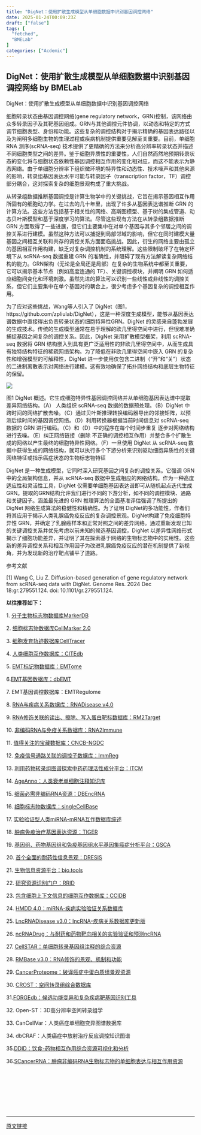 ```yaml
---
title: "DigNet：使用扩散生成模型从单细胞数据中识别基因调控网络"
date: 2025-01-24T00:09:23Z
draft: ["false"]
tags: [
  "fetched",
  "BMELab"
]
categories: ["Acdemic"]
---
```

DigNet：使用扩散生成模型从单细胞数据中识别基因调控网络 by BMELab
------
<div><p><span><span leaf="">DigNet：使用扩散生成模型从单细胞数据中识别基因调控网络</span></span></p><p><span><span leaf="">细胞转录状态由基因调控网络(gene regulatory network，GRN)控制，该网络由众多转录因子及其靶基因组成。GRN与其他调控元件协调，以动态和特定的方式调节细胞表型、身份和功能。这些复杂的调控结构对于揭示精确的基因表达路径以及为阐明多细胞生物的生理过程或疾病机制提供重要见解至关重要。目前，单细胞 RNA 测序(scRNA-seq) 技术提供了更精确的方法来分析高分辨率转录状态并描述不同细胞类型之间的差异。鉴于细胞异质性的重要性，人们自然而然地预期转录状态的变化将与细胞状态依赖性基因调控相互作用的变化相对应，而这不能表示为静态网络。由于单细胞分辨率下组织微环境的特异性和动态性、技术噪声和其他来源的影响，转录组基因表达水平可能与转录因子（transcription factor，TF）调控部分耦合，这对探索复杂的细胞景观构成了重大挑战。</span></span></p><p><span><span leaf="">从转录组数据推断基因调控是计算生物学中的关键挑战，它旨在揭示基因相互作用所固有的细胞动力学。在过去的几十年里，出现了许多从基因表达谱推断 GRN 的计算方法。这些方法包括基于相关性的网络、高斯图模型、基于树的集成管道、动态贝叶斯模型和基于深度学习的算法。尽管这些现有方法在从转录组数据推断 GRN 方面取得了一些进展，但它们主要集中在对单个基因与其多个邻居之间的调控关系进行建模。虽然这种方法可以捕捉到局部邻域的影响，但它在同时建模大量基因之间相互关联和共存的调控关系方面面临挑战。因此，衍生的网络主要由孤立的基因相互作用构建，缺乏对复杂调控机制的系统理解。这些限制破坏了在特定环境下从 scRNA-seq 数据重建 GRN 的准确性，并阻碍了现有方法解读复杂网络结构的能力。GRN架构（无论是全局还是局部）在复杂的生物系统中都至关重要，它可以揭示基本节点（例如高度连通的 TF）、关键调控模块，并阐明 GRN 如何适应细胞间变化和环境刺激。虽然先进的算法可以识别一些线性或非线性的调控关系，但它们主要集中在单个基因对的耦合上，很少考虑多个基因复杂的调控相互作用。</span></span><span leaf=""> </span></p><p><span><span leaf="">为了应对这些挑战，Wang等人引入了 DigNet（图1，https://github.com/zpliulab/DigNet），这是一种深度生成模型，能够从基因表达谱数据中直接得出负责转录状态的细胞特异性GRN。DigNet 的灵感来自蓬勃发展的生成技术。传统的生成模型通常在易于理解的欧几里得空间中进行，但很难准确捕捉基因之间复杂的调控关系。因此，DigNet 采用扩散模型框架，利用 scRNA-seq 数据将 GRN 结构嵌入到具有更广泛适用性的非欧几里得空间中，从而生成具有独特结构特征的稀疏网络架构。为了降低在非欧几里得空间中嵌入 GRN 的复杂性和增强模型的可解释性，DigNet 进一步使用仅包含二进制（“开”和“关”）状态的二进制离散表示对网络进行建模。这有效地确保了拓扑网络结构和底层生物特征的保留。</span></span><page></page></p><p><span><span leaf=""><img data-ratio="0.6944444444444444" data-w="1080" data-src="https://mmbiz.qpic.cn/sz_mmbiz_png/NLNZruneSurLIbV7pibjAkjweYQWB8P1FOfjxo8H8AIlMNOMKKWibNt4ALPbyyQqMFz2cHcico8PgX7GUgUja1Htw/640?wx_fmt=png" src="https://mmbiz.qpic.cn/sz_mmbiz_png/NLNZruneSurLIbV7pibjAkjweYQWB8P1FOfjxo8H8AIlMNOMKKWibNt4ALPbyyQqMFz2cHcico8PgX7GUgUja1Htw/640?wx_fmt=png"></span></span></p><p><span><span leaf="">图1 DigNet 概述。它生成细胞特异性基因调控网络并从单细胞基因表达谱中提取差异网络结构。（A） 人类组织 scRNA-seq 数据的数据预处理。（B）DigNet 中跨时间的网络扩散去噪。（C）通过贝叶斯推理转换编码器导出的邻接矩阵，以预测后续时间的基因调控网络。（D）利用转换器根据当前时间信息对 scRNA-seq 数据的 GRN 进行编码。（C）和（D）中的程序在每个时间步重复 逐步对网络结构进行去噪。（E）纠正网络链接（删除 不正确的调控相互作用）并整合多个扩散生成的网络以产生最终的细胞特异性网络。（F）一旦使用 DigNet 从 scRNA-seq 数据中获得生成的网络结构，就可以执行多个下游分析来识别驱动细胞异质性的关键网络特征或指示癌症状态的生物标志物特征</span></span></p><p><span><span leaf="">DigNet 是一种生成模型，它同时深入研究基因之间复杂的调控关系。它强调 GRN 中的全局架构信息，并从 scRNA-seq 数据中生成相应的网络结构。作为一种高度适应性和灵活性工具，DigNet 仅需要单细胞基因表达谱即可从随机起点迭代生成 GRN。提取的GRN结构允许我们进行不同的下游分析，如不同的调控模块、通路和关键因子。涵盖最先进的 GRN 推理算法的全面基准评估强调了所提出的 DigNet 网络生成算法的稳健性和精确性。为了证明 DigNet的多功能性，作者们将其应用于揭示人类乳腺癌免疫反应的复杂调控景观。DigNet构建了免疫细胞特异性 GRN，并确定了乳腺癌样本和正常对照之间的差异网络。通过重新发现已知的关键调控关系并优先考虑以前未知的候选基因调控，DigNet 以差异性网络形式揭示了细胞功能差异，并证明了其在探索基于网络的生物标志物中的实用性。这些新的差异调控关系和相互作用因子为改进乳腺癌免疫反应的潜在机制提供了新视角，并为发现新的治疗靶点铺平了道路。</span></span><span leaf=""> </span></p><p><span><span leaf="">参考文献</span></span><span></span></p><p><span><span leaf="">[1] Wang C, Liu Z. Diffusion-based generation of gene regulatory network from scRNA-seq data with DigNet. Genome Res. 2024 Dec 18:gr.279551.124. doi: 10.1101/gr.279551.124. </span></span></p><p><strong><span leaf="">以往推荐如下：</span></strong><span></span></p><p><span><span leaf="">1. </span></span><a href="http://mp.weixin.qq.com/s?__biz=MzkyNDI1MzE0NA==&amp;mid=2247485704&amp;idx=1&amp;sn=e475a831013c6b9bf45cac687b522377&amp;chksm=c1d9e7bff6ae6ea9e4b8af7c1822670e08fa7f89faaf9dbcedab3b6b6da454bd49bf3456e4f2&amp;scene=21#wechat_redirect"><span><span leaf="">分子生物标志物数据库MarkerDB</span></span></a><span></span></p><p><span><span leaf="">2. </span></span><a href="http://mp.weixin.qq.com/s?__biz=MzkyNDI1MzE0NA==&amp;mid=2247485714&amp;idx=1&amp;sn=e789d019a4c4a418a5b473962451bab8&amp;chksm=c1d9e7a5f6ae6eb3c2512a82e7ef214cdb60b991f85f8b642f0d0c9ddc7feb8085249d92864f&amp;scene=21#wechat_redirect"><span><span leaf="">细胞标志物数据库CellMarker 2.0</span></span></a><span></span></p><p><span><span leaf="">3. </span></span><a href="http://mp.weixin.qq.com/s?__biz=MzkyNDI1MzE0NA==&amp;mid=2247485722&amp;idx=1&amp;sn=f9fdcd0f7f6a151b8f68e87d50bcac39&amp;chksm=c1d9e7adf6ae6ebb7d21f6b212a716e7b5c6518801d0904d08f8ce2a70cf356fc7d2b55e2112&amp;scene=21#wechat_redirect"><span><span leaf="">细胞发育轨迹数据库CellTracer</span></span></a><span></span></p><p><span><span leaf="">4. </span></span><a href="http://mp.weixin.qq.com/s?__biz=MzkyNDI1MzE0NA==&amp;mid=2247485752&amp;idx=1&amp;sn=96284bf5730e52d7b1dcf6261bb5e7b8&amp;chksm=c1d9e78ff6ae6e997be34a00158623611c9087080a8493fab3847d88183773f330cf16c978c0&amp;scene=21#wechat_redirect"><span><span leaf="">人类细胞互作数据库：CITEdb</span></span></a><span></span></p><p><span><span leaf="">5. </span></span><span></span><a href="http://mp.weixin.qq.com/s?__biz=MzkyNDI1MzE0NA==&amp;mid=2247485772&amp;idx=1&amp;sn=8b331cd3ce7685845ed8609bb806fa23&amp;chksm=c1d9e7fbf6ae6eedd620916e87e5944274d3578b23e84676d146443c6e608f7ded4376ed8a57&amp;scene=21#wechat_redirect"><span><span leaf="">EMT标记物数据库：EMTome</span></span></a><span></span></p><p><span><span leaf="">6.</span></span><span></span><a href="http://mp.weixin.qq.com/s?__biz=MzkyNDI1MzE0NA==&amp;mid=2247485782&amp;idx=1&amp;sn=e302e07446091987f04fc3e46e1e5d04&amp;chksm=c1d9e7e1f6ae6ef7df89041d4e2f3c2f0eb2aa8b8859983bd30ea0736258b9ae7877fbcd56a5&amp;scene=21#wechat_redirect"><span><span leaf="">EMT基因数据库：dbEMT</span></span></a><span></span></p><p><span><span leaf="">7. </span></span><span><span leaf="">EMT基因调控数据库：EMTRegulome</span></span><span></span></p><p><span><span leaf="">8. </span></span><a href="http://mp.weixin.qq.com/s?__biz=MzkyNDI1MzE0NA==&amp;mid=2247485808&amp;idx=1&amp;sn=677e722e34f7edb17e859882a95b94ae&amp;chksm=c1d9e7c7f6ae6ed198229d1ba99b8e792a6dd101c41233f1cfdafc23deb2142bc677f7e4de3f&amp;scene=21#wechat_redirect"><span><span leaf="">RNA与疾病关系数据库：RNADisease v4.0</span></span></a><span></span></p><p><span><span leaf="">9. </span></span><a href="http://mp.weixin.qq.com/s?__biz=MzkyNDI1MzE0NA==&amp;mid=2247485873&amp;idx=1&amp;sn=d71f3b06996ae55fc3658cd3e8aa0877&amp;chksm=c1d9e706f6ae6e10ad86c359399bd9e314568d6d96fe2cdc864abc7098805290a10642ece398&amp;scene=21#wechat_redirect"><span><span leaf="">RNA修饰关联的读出、擦除、写入蛋白靶标数据库：RM2Target</span></span></a><span leaf="">    </span><page></page></p><p><span><span leaf="">10. </span></span><a href="http://mp.weixin.qq.com/s?__biz=MzkyNDI1MzE0NA==&amp;mid=2247485957&amp;idx=1&amp;sn=368461cf606803c91efa7cd1fdd8b38c&amp;chksm=c1d9e4b2f6ae6da45ce30adbfe2da8a28f3ccf6627a8bea3ed53ea696c5cbace7ff28aafad4b&amp;scene=21#wechat_redirect"><span><span leaf="">非编码RNA与免疫关系数据库：RNA2Immune</span></span></a><span></span></p><p><span><span leaf="">11. </span></span><a href="http://mp.weixin.qq.com/s?__biz=MzkyNDI1MzE0NA==&amp;mid=2247485987&amp;idx=1&amp;sn=4cca996c10ae234f4db7f6a91c26c12f&amp;chksm=c1d9e494f6ae6d82b848208a2e85118a299b88ae527d2f466f0e2dbd0c881f74270186b4371d&amp;scene=21#wechat_redirect"><span><span leaf="">值得关注的宝藏数据库：CNCB-NGDC</span></span></a><span></span></p><p><span><span leaf="">12. </span></span><a href="http://mp.weixin.qq.com/s?__biz=MzkyNDI1MzE0NA==&amp;mid=2247485990&amp;idx=1&amp;sn=17109580b16e0c4f3edd5261977d4649&amp;chksm=c1d9e491f6ae6d87d7c1cf6c0cbe9b7fb79e8e13ef75a72cf83b5f9fcc0cc795aa0df0ded503&amp;scene=21#wechat_redirect"><span><span leaf="">免疫信号通路关联的调控子数据库：ImmReg</span></span></a><span></span></p><p><span><span leaf="">13. </span></span><a href="http://mp.weixin.qq.com/s?__biz=MzkyNDI1MzE0NA==&amp;mid=2247486008&amp;idx=1&amp;sn=08ae13f8dd4e9d82892819475530f6b7&amp;chksm=c1d9e48ff6ae6d997623bbc7fcee2fc549d805ed61cf52a290ed7221a92f99d6cf79bfef3042&amp;scene=21#wechat_redirect"><span><span leaf="">利用药物转录组图谱探索中药药理活性成分平台：ITCM</span></span></a><span></span></p><p><span><span leaf="">14. </span></span><a href="http://mp.weixin.qq.com/s?__biz=MzkyNDI1MzE0NA==&amp;mid=2247486032&amp;idx=1&amp;sn=cf30a76bfb89f14871a0a4ef1dc9aa77&amp;chksm=c1d9e4e7f6ae6df19f474dc3f2df500d8b8181c2969121bb38533abca3675542f3681c55a67b&amp;scene=21#wechat_redirect"><span><span leaf="">AgeAnno：人类衰老单细胞注释知识库</span></span></a><span></span></p><p><span><span leaf="">15. </span></span><a href="http://mp.weixin.qq.com/s?__biz=MzkyNDI1MzE0NA==&amp;mid=2247486115&amp;idx=1&amp;sn=226755f49641118650010f29cd41ff93&amp;chksm=c1d9e414f6ae6d0299e7023ea65638f745547d6c884de55a880454d61c5db396b43ba8059dc7&amp;scene=21#wechat_redirect"><span><span leaf="">细菌必需非编码RNA资源：DBEncRNA</span></span></a><span></span></p><p><span><span leaf="">16. </span></span><a href="http://mp.weixin.qq.com/s?__biz=MzkyNDI1MzE0NA==&amp;mid=2247486149&amp;idx=1&amp;sn=28074d59b30008a839612e08a63c7dc8&amp;chksm=c1d9e472f6ae6d64b9d0c1960e3f4bf3a05326292ef90f4772f9e91cae4b5fe09be7bb07a1d7&amp;scene=21#wechat_redirect"><span><span leaf="">细胞标志物数据库：singleCellBase</span></span></a><span></span></p><p><span><span leaf="">17. </span></span><span></span><a href="http://mp.weixin.qq.com/s?__biz=MzkyNDI1MzE0NA==&amp;mid=2247486267&amp;idx=1&amp;sn=4ededdae23b1622a8ed3cd682e415803&amp;chksm=c1d9e58cf6ae6c9a65694f92d53bf22e26cb61dda4b586b456a6e3c7f4b8036125e95432a874&amp;scene=21#wechat_redirect"><span><span leaf="">实验验证型人类miRNA-mRNA互作数据库综述</span></span></a><span></span></p><p><span><span leaf="">18. </span></span><a href="http://mp.weixin.qq.com/s?__biz=MzkyNDI1MzE0NA==&amp;mid=2247486469&amp;idx=1&amp;sn=a45a5d4eec895ab37268ce0a0dba346c&amp;chksm=c1d9e2b2f6ae6ba4c1d85dc22b228017e497a538ba5df454960f20f1701a3fffc2fa9f1e93c6&amp;scene=21#wechat_redirect"><span><span leaf="">肿瘤免疫治疗基因表达资源：TIGER</span></span></a><span></span></p><p><span><span leaf="">19. </span></span><a href="http://mp.weixin.qq.com/s?__biz=MzkyNDI1MzE0NA==&amp;mid=2247486558&amp;idx=1&amp;sn=e3210c8f191b870d9455cf665c35bea6&amp;chksm=c1d9e2e9f6ae6bff23067b62ca082cd5dbd4818de31a03ac7ec68f9e3b06892f7b83d21f117e&amp;scene=21#wechat_redirect"><span><span leaf="">基因组、药物基因组和免疫基因组水平基因集癌症分析平台：GSCA</span></span></a><span></span></p><p><span><span leaf="">20. </span></span><a href="http://mp.weixin.qq.com/s?__biz=MzkyNDI1MzE0NA==&amp;mid=2247486575&amp;idx=1&amp;sn=f08ba13d9e3186c93d20f7e5e71b537a&amp;chksm=c1d9e2d8f6ae6bcef708d32773b4fe0dce4869b84be66c1252ee94ab4035edf61ca966215887&amp;scene=21#wechat_redirect"><span><span leaf="">首个全面的耐药性信息景观：DRESIS</span></span></a><span></span></p><p><span><span leaf="">21. </span></span><a href="http://mp.weixin.qq.com/s?__biz=MzkyNDI1MzE0NA==&amp;mid=2247486573&amp;idx=1&amp;sn=dd36701cee45d1741e0e411f4c45e16e&amp;chksm=c1d9e2daf6ae6bcc7f6c91a11ce0adc64a65b86306c1da3e41a690dc8c9ca00ee7967ce0de63&amp;scene=21#wechat_redirect"><span><span leaf="">生物信息资源平台：bio.tools</span></span></a><span></span></p><p><span><span leaf="">22. </span></span><a href="http://mp.weixin.qq.com/s?__biz=MzkyNDI1MzE0NA==&amp;mid=2247486574&amp;idx=1&amp;sn=34f267789b1923c8e95b7c8b8975b39f&amp;chksm=c1d9e2d9f6ae6bcf979d81476b848758cb03a4d8dc9a2c1cceb30d8ce712781525877fc68420&amp;scene=21#wechat_redirect"><span><span leaf="">研究资源识别门户：RRID</span></span></a><span></span></p><p><span><span leaf="">23. </span></span><a href="http://mp.weixin.qq.com/s?__biz=MzkyNDI1MzE0NA==&amp;mid=2247486806&amp;idx=1&amp;sn=33c721205eec16c971db154824d05189&amp;chksm=c1d9e3e1f6ae6af7bacb04e33f180d8bf2dce1e1b9906ebdc042ab3457b51faeaa6d7170e18e&amp;scene=21#wechat_redirect"><span><span leaf="">包含细胞上下文信息的细胞互作数据库：CCIDB</span></span></a><span></span></p><p><span><span leaf="">24. </span></span><a href="http://mp.weixin.qq.com/s?__biz=MzkyNDI1MzE0NA==&amp;mid=2247486887&amp;idx=1&amp;sn=c1e0bfa815d72251496f853b05ecc711&amp;chksm=c1d9e310f6ae6a06949003c26a86b6d91581600a8a104d2e847142772eb1d7200a4a66915c7f&amp;scene=21#wechat_redirect"><span><span leaf="">HMDD 4.0：miRNA-疾病实验验证关系数据库</span></span></a><span></span></p><p><span><span leaf="">25. </span></span><a href="http://mp.weixin.qq.com/s?__biz=MzkyNDI1MzE0NA==&amp;mid=2247487061&amp;idx=1&amp;sn=c72c4fca0ba6d0c56075952bc086f5c2&amp;chksm=c1d9e0e2f6ae69f46e1b2de5561c1c7e007b2643e4a3fc11553ac9396377db9073bbb7ed4dc8&amp;scene=21#wechat_redirect"><span><span leaf="">LncRNADisease v3.0：lncRNA-疾病关系数据库更新版</span></span></a></p><p><span><span leaf="">26. </span></span><a href="http://mp.weixin.qq.com/s?__biz=MzkyNDI1MzE0NA==&amp;mid=2247487205&amp;idx=1&amp;sn=9301b5d393a83242e10b8ca86d61260d&amp;chksm=c1d9e052f6ae6944693d6e2971b912cffa4c0e2fb975e52535b8a4f15632e6de6acd911c0c8b&amp;scene=21#wechat_redirect"><span><span leaf="">ncRNADrug：与耐药和药物靶向相关的实验验证和预测ncRNA</span></span></a></p><p><span><span leaf="">27. </span></span><a href="http://mp.weixin.qq.com/s?__biz=MzkyNDI1MzE0NA==&amp;mid=2247487285&amp;idx=1&amp;sn=a3779caf166d29ebf52318852a58b8bd&amp;chksm=c1d9e182f6ae6894ec4ba8c1a24f3e1846006a47c01ec6b9fe31f89d5f9d1a752eb54e2cb649&amp;scene=21#wechat_redirect"><span><span leaf="">CellSTAR：单细胞转录基因组注释的综合资源</span></span></a></p><p><span><span leaf="">28. </span></span><a href="http://mp.weixin.qq.com/s?__biz=MzkyNDI1MzE0NA==&amp;mid=2247487204&amp;idx=1&amp;sn=c2f560eafd399d95bc3ec1be8c899a08&amp;chksm=c1d9e053f6ae694570e489ba2d61a8b6343bb9f4fe3221deb4b2c07f6bc26e724b3e2be4cb81&amp;scene=21#wechat_redirect"><span><span leaf="">RMBase v3.0：RNA修饰的景观、机制和功能</span></span></a></p><p><span><span leaf="">29. </span></span><a href="http://mp.weixin.qq.com/s?__biz=MzkyNDI1MzE0NA==&amp;mid=2247487139&amp;idx=1&amp;sn=9ea1f94c3490ff67431155326563cc5f&amp;chksm=c1d9e014f6ae690206881999f8ed163bc8b5ed8c07daf08d7a2e1935e7b1985a62585a7fdf5b&amp;scene=21#wechat_redirect"><span><span leaf="">CancerProteome：破译癌症中蛋白质组景观资源</span></span></a></p><p><span><span leaf="">30. </span></span><a href="http://mp.weixin.qq.com/s?__biz=MzkyNDI1MzE0NA==&amp;mid=2247487163&amp;idx=1&amp;sn=fa659c161c077066fdc3bf9489ae5e85&amp;chksm=c1d9e00cf6ae691a4679483a20a15cc4984911bee135706e72444b7babf64d25cc28ab7c77db&amp;scene=21#wechat_redirect"><span><span leaf="">CROST：空间转录组综合数据库</span></span></a></p><p><span><span leaf="">31.</span></span><span></span><a href="http://mp.weixin.qq.com/s?__biz=MzkyNDI1MzE0NA==&amp;mid=2247488358&amp;idx=1&amp;sn=3cd476d1ab7a61d8353ac35aa2c8e22f&amp;chksm=c1d9fdd1f6ae74c76011245db7617a761e9b09b3cdded3bdc77358775a9f256a397bd88af272&amp;scene=21#wechat_redirect"><span><span leaf="">FORGEdb：候选功能变异和复杂疾病靶基因识别工具</span></span></a><span></span><span leaf="">    </span><page></page></p><p><span><span leaf="">32.</span></span><span><span leaf=""> Open-ST：3D高分辨率空间转录组学</span></span></p><p><span><span leaf="">33.</span></span><span><span leaf=""> CanCellVar：人类癌症单细胞变异图谱数据库</span></span></p><p><span><span leaf="">34.</span></span><span><span leaf=""> dbCRAF：人类癌症中放射治疗反应调控知识图谱</span></span></p><p><span><span leaf="">35.</span></span><span></span><a href="http://mp.weixin.qq.com/s?__biz=MzkyNDI1MzE0NA==&amp;mid=2247488125&amp;idx=1&amp;sn=db90c8e2f7a3cb59c9486aa77a8eafc6&amp;chksm=c1d9fccaf6ae75dc19afe5247550e5c23a64fd35249616ced62c221747c0e9c27fff8e6d7601&amp;scene=21#wechat_redirect"><span><span leaf="">DDID：饮食-药物相互作用综合资源可视化和分析</span></span></a></p><p><span><span leaf="">36.</span></span><span></span><a href="http://mp.weixin.qq.com/s?__biz=MzkyNDI1MzE0NA==&amp;mid=2247488040&amp;idx=1&amp;sn=823be3da80a175c9ebb2cfa2a7842f68&amp;chksm=c1d9fc9ff6ae758983d77715df4f3ae3e0b1cd7fb20c997bf404f7a22b66b3f1f48513efad02&amp;scene=21#wechat_redirect"><span><span leaf="">SCancerRNA：肿瘤非编码RNA生物标志物的单细胞表达与相互作用资源</span></span></a><span></span></p><section nodeleaf=""><mp-common-profile data-pluginname="mpprofile" data-nickname="BMELab" data-alias="APENGLKP" data-from="0" data-headimg="http://mmbiz.qpic.cn/mmbiz_png/NLNZruneSupbjZyxT5z7lBDaiakwnLTaYfEMyt9rG8DFbN4HiasYUMewiaYMpYGsTq86qT71oOiaOhbvLfosrynIBw/0?wx_fmt=png" data-signature="科普生物医学工程、生物信息学和计算生物学领域的基础知识、前沿技术、教育教学以及工程伦理。" data-id="MzkyNDI1MzE0NA==" data-service_type="1"></mp-common-profile></section><p><span><span leaf=""><br></span></span></p><p><span><span leaf="">          </span><p><span leaf=""> </span></p></span><span leaf="">    </span><page></page></p><p><mp-style-type data-value="3"></mp-style-type></p></div>  
<hr>
<a href="https://mp.weixin.qq.com/s/7RcZyj68Kt5-0ATVNSTNNg",target="_blank" rel="noopener noreferrer">原文链接</a>
